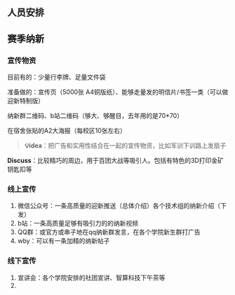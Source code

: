## 人员安排

## 赛季纳新 
### 宣传物资

目前有的：少量行李牌、足量文件袋

准备做的：宣传页（5000张 A4铜版纸）、能够走量发的明信片/书签一类（可以做迎新特制版）

纳新群二维码、b站二维码（够大、够醒目，去年用的是70\*70）

在宿舍张贴的A2大海报（每校区10张左右）

> **💡idea**：把广告和实用性结合在一起的宣传物资，比如军训下训路上发扇子

**Discuss**：比较精巧的周边，用于百团大战等吸引人。包括有特色的3D打印金矿钥匙扣等

### 线上宣传

1. 微信公众号：一条高质量的迎新推送（总体介绍）各个技术组的纳新介绍（下发）
2. b站：一条高质量足够有吸引力的的纳新视频
3. QQ群：或官方或串子地在qq纳新群发言，在各个学院新生群打广告
4. wby：可以有一条加精的纳新帖子

### 线下宣传
1. 宣讲会：各个学院安排的社团宣讲、智算科技下午茶等
2. 